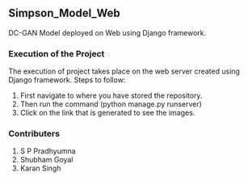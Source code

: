 ## Simpson_Model_Web
DC-GAN Model deployed on Web using Django framework.

### Execution of the Project
The execution of project takes place on the web server created using Django framework. 
Steps to follow:
1. First navigate to where you have stored the repository.
2. Then run the command (python manage.py runserver)
3. Click on the link that is generated to see the images.

### Contributers
1. S P Pradhyumna
2. Shubham Goyal
3. Karan Singh
